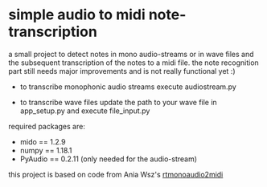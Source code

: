 # simple audio to midi note-transcription

a small project to detect notes in mono audio-streams or in wave files and the subsequent transcription of the notes to a midi file. the note recognition part still needs major improvements and is not really functional yet :)

- to transcribe monophonic audio streams execute audiostream.py

- to transcribe wave files update the path to your wave file in app_setup.py and execute file_input.py


required packages are: 
-	mido == 1.2.9
-	numpy == 1.18.1
-	PyAudio == 0.2.11 (only needed for the audio-stream)


this project is based on code from Ania Wsz's [rtmonoaudio2midi]

[rtmonoaudio2midi]: <https://github.com/aniawsz/rtmonoaudio2midi>
   
